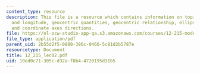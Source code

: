 ```yaml
---
content_type: resource
description: This file is a resource which contains information on topics like latitude
  and longitude, geocentric quantities, geocentric relationship, ellipsoidal quantities,
  and coordinate axes directions.
file: https://ol-ocw-studio-app-qa.s3.amazonaws.com/courses/12-215-modern-navigation-fall-2006/10ed0c71305cd32af8b44720195d31b5_12_215_lec02.pdf
file_type: application/pdf
parent_uid: 2b55d2f5-0800-386c-0466-5c81d2b5787e
resourcetype: Document
title: 12_215_lec02.pdf
uid: 10ed0c71-305c-d32a-f8b4-4720195d31b5
---
```

